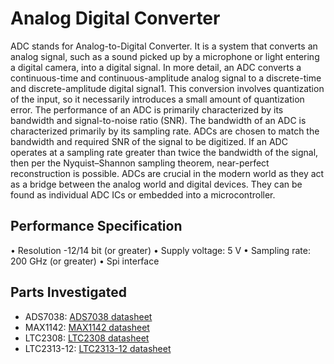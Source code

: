 Analog Digital Converter
========================
ADC stands for Analog-to-Digital Converter. It is a system that converts an analog signal, such as a sound picked up by a microphone or light entering a digital camera, into a digital signal.
In more detail, an ADC converts a continuous-time and continuous-amplitude analog signal to a discrete-time and discrete-amplitude digital signal1. This conversion involves quantization of the input, so it necessarily introduces a small amount of quantization error.
The performance of an ADC is primarily characterized by its bandwidth and signal-to-noise ratio (SNR). The bandwidth of an ADC is characterized primarily by its sampling rate.
ADCs are chosen to match the bandwidth and required SNR of the signal to be digitized. If an ADC operates at a sampling rate greater than twice the bandwidth of the signal, then per the Nyquist–Shannon sampling theorem, near-perfect reconstruction is possible.
ADCs are crucial in the modern world as they act as a bridge between the analog world and digital devices. They can be found as individual ADC ICs or embedded into a microcontroller.


Performance Specification
-------------------------
•	Resolution -12/14 bit (or greater)
•	Supply voltage: 5 V
•	Sampling rate: 200 GHz (or greater)
•	Spi interface


Parts Investigated
------------------
- ADS7038: [ADS7038 datasheet]
- MAX1142: [MAX1142 datasheet]
- LTC2308: [LTC2308 datasheet]
- LTC2313-12: [LTC2313-12 datasheet]




[ADS7038 datasheet]: https://www.ti.com/lit/ds/symlink/ads7038.pdf?ts=1713952903321&ref_url=https%253A%252F%252Fwww.google.com%252F
[MAX1142 datasheet]: https://www.analog.com/en/products/max1143.html
[LTC2308 datasheet]: https://www.analog.com/media/en/technical-documentation/data-sheets/2308fc.pdf
[LTC2313-12 datasheet]: https://www.analog.com/en/products/ltc2313-12.html
